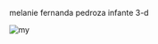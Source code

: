 melanie fernanda pedroza infante
3-d









![my](https://github.com/user-attachments/assets/00bb44d7-2b80-4e9e-a066-6b384385dc42)
